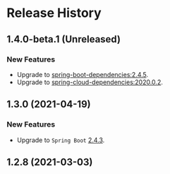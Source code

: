 # Release History

## 1.4.0-beta.1 (Unreleased)
### New Features
- Upgrade to [spring-boot-dependencies:2.4.5](https://repo.maven.apache.org/maven2/org/springframework/boot/spring-boot-dependencies/2.4.5/spring-boot-dependencies-2.4.5.pom).
- Upgrade to [spring-cloud-dependencies:2020.0.2](https://repo.maven.apache.org/maven2/org/springframework/cloud/spring-cloud-dependencies/2020.0.2/spring-cloud-dependencies-2020.0.2.pom).



## 1.3.0 (2021-04-19)
### New Features
- Upgrade to `Spring Boot` [2.4.3](https://github.com/spring-projects/spring-boot/releases/tag/v2.4.3).

## 1.2.8 (2021-03-03)


